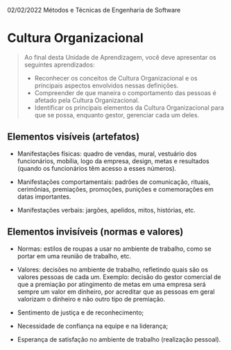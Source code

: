 02/02/2022
Métodos e Técnicas de Engenharia de Software

# Cultura Organizacional
> Ao final desta Unidade de Aprendizagem, você deve apresentar os seguintes aprendizados:
>- Reconhecer os conceitos de Cultura Organizacional e os principais aspectos envolvidos nessas definições.
>- Compreender de que maneira o comportamento das pessoas é afetado pela Cultura Organizacional.
>- Identificar os principais elementos da Cultura Organizacional para que se possa, enquanto gestor, gerenciar cada um deles. 

## Elementos visíveis (artefatos)

- Manifestações físicas: quadro de vendas, mural, vestuário dos funcionários, mobília, logo da empresa, design, metas e resultados (quando os funcionários têm acesso a esses números).

- Manifestações comportamentais: padrões de comunicação, rituais, cerimônias, premiações, promoções, punições e comemorações em datas importantes.

- Manifestações verbais: jargões, apelidos, mitos, histórias, etc.


## Elementos invisíveis (normas e valores)

- Normas: estilos de roupas a usar no ambiente de trabalho, como se portar em uma reunião de trabalho, etc.
- Valores: decisões no ambiente de trabalho, refletindo quais são os valores pessoas de cada um. Exemplo: decisão do gestor comercial de que a premiação por atingimento de metas em uma empresa será sempre um valor em dinheiro, por acreditar que as pessoas em geral valorizam o dinheiro e não outro tipo de premiação.

- Sentimento de justiça e de reconhecimento;
- Necessidade de confiança na equipe e na liderança;
- Esperança de satisfação no ambiente de trabalho (realização pessoal). 
